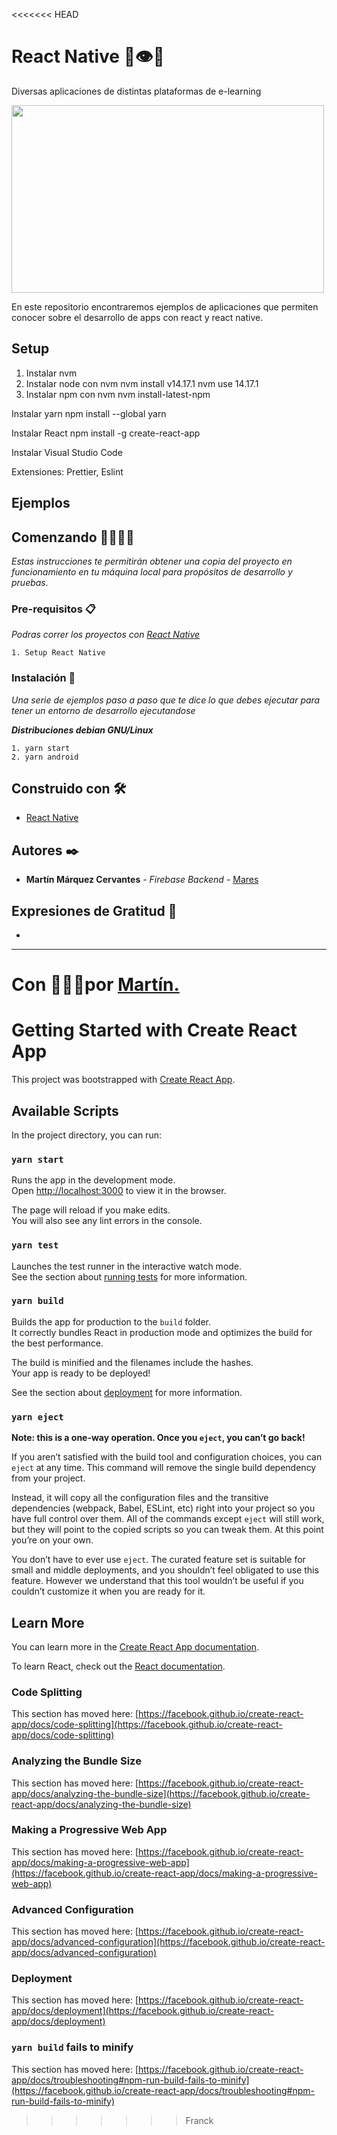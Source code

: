 <<<<<<< HEAD
#  React Native 🦿👁🤳 

Diversas aplicaciones de distintas plataformas de e-learning  

<img align="center" width="500" height="300" src="https://s3-eu-west-1.amazonaws.com/xavitristancho/react-native.png">

En este repositorio encontraremos ejemplos de aplicaciones que permiten conocer sobre el desarrollo de apps con react y react native.  

## Setup

1. Instalar nvm
2. Instalar node con nvm
  nvm install v14.17.1
  nvm use 14.17.1
3. Instalar npm con nvm
  nvm install-latest-npm

Instalar yarn
npm install --global yarn

Instalar React
npm install -g create-react-app

Instalar Visual Studio Code

Extensiones: Prettier, Eslint

## Ejemplos

## Comenzando 🚀👨‍💻🚀

_Estas instrucciones te permitirán obtener una copia del proyecto en funcionamiento en tu máquina local para propósitos de desarrollo y pruebas._

### Pre-requisitos 📋

_Podras correr los proyectos con [React Native](https://reactnative.dev/docs/environment-setup)_

```
1. Setup React Native
```

### Instalación 🔧

_Una serie de ejemplos paso a paso que te dice lo que debes ejecutar para tener un entorno de desarrollo ejecutandose_

_**Distribuciones debian GNU/Linux**_

```
1. yarn start
2. yarn android
```

## Construido con 🛠️
* [React Native](https://reactnative.dev/)

## Autores ✒️
* **Martín Márquez Cervantes** - *Firebase Backend* - [Mares](https://github.com/MarqCervMartin)


## Expresiones de Gratitud 🎁

* 
---
Con 💚🐴💚por [Martín.](https://github.com/MarqCervMartin)
=======
# Getting Started with Create React App

This project was bootstrapped with [Create React App](https://github.com/facebook/create-react-app).

## Available Scripts

In the project directory, you can run:

### `yarn start`

Runs the app in the development mode.\
Open [http://localhost:3000](http://localhost:3000) to view it in the browser.

The page will reload if you make edits.\
You will also see any lint errors in the console.

### `yarn test`

Launches the test runner in the interactive watch mode.\
See the section about [running tests](https://facebook.github.io/create-react-app/docs/running-tests) for more information.

### `yarn build`

Builds the app for production to the `build` folder.\
It correctly bundles React in production mode and optimizes the build for the best performance.

The build is minified and the filenames include the hashes.\
Your app is ready to be deployed!

See the section about [deployment](https://facebook.github.io/create-react-app/docs/deployment) for more information.

### `yarn eject`

**Note: this is a one-way operation. Once you `eject`, you can’t go back!**

If you aren’t satisfied with the build tool and configuration choices, you can `eject` at any time. This command will remove the single build dependency from your project.

Instead, it will copy all the configuration files and the transitive dependencies (webpack, Babel, ESLint, etc) right into your project so you have full control over them. All of the commands except `eject` will still work, but they will point to the copied scripts so you can tweak them. At this point you’re on your own.

You don’t have to ever use `eject`. The curated feature set is suitable for small and middle deployments, and you shouldn’t feel obligated to use this feature. However we understand that this tool wouldn’t be useful if you couldn’t customize it when you are ready for it.

## Learn More

You can learn more in the [Create React App documentation](https://facebook.github.io/create-react-app/docs/getting-started).

To learn React, check out the [React documentation](https://reactjs.org/).

### Code Splitting

This section has moved here: [https://facebook.github.io/create-react-app/docs/code-splitting](https://facebook.github.io/create-react-app/docs/code-splitting)

### Analyzing the Bundle Size

This section has moved here: [https://facebook.github.io/create-react-app/docs/analyzing-the-bundle-size](https://facebook.github.io/create-react-app/docs/analyzing-the-bundle-size)

### Making a Progressive Web App

This section has moved here: [https://facebook.github.io/create-react-app/docs/making-a-progressive-web-app](https://facebook.github.io/create-react-app/docs/making-a-progressive-web-app)

### Advanced Configuration

This section has moved here: [https://facebook.github.io/create-react-app/docs/advanced-configuration](https://facebook.github.io/create-react-app/docs/advanced-configuration)

### Deployment

This section has moved here: [https://facebook.github.io/create-react-app/docs/deployment](https://facebook.github.io/create-react-app/docs/deployment)

### `yarn build` fails to minify

This section has moved here: [https://facebook.github.io/create-react-app/docs/troubleshooting#npm-run-build-fails-to-minify](https://facebook.github.io/create-react-app/docs/troubleshooting#npm-run-build-fails-to-minify)
>>>>>>> Franck
